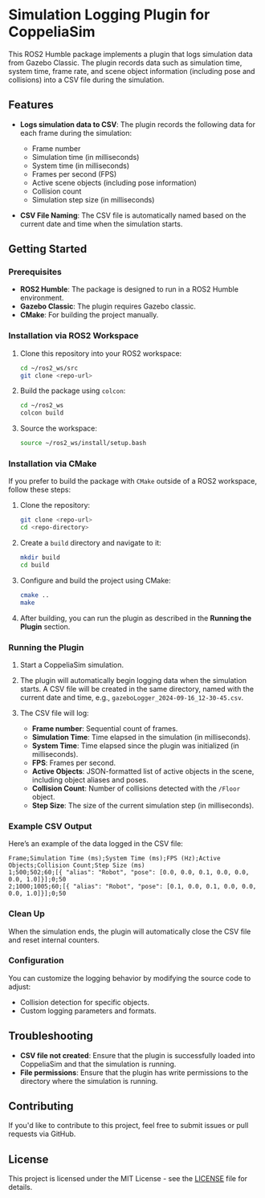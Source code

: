 # Simulation Logging Plugin for CoppeliaSim

This ROS2 Humble package implements a plugin that logs simulation data from Gazebo Classic. The plugin records data such as simulation time, system time, frame rate, and scene object information (including pose and collisions) into a CSV file during the simulation.

## Features
- **Logs simulation data to CSV**: The plugin records the following data for each frame during the simulation:
  - Frame number
  - Simulation time (in milliseconds)
  - System time (in milliseconds)
  - Frames per second (FPS)
  - Active scene objects (including pose information)
  - Collision count
  - Simulation step size (in milliseconds)

- **CSV File Naming**: The CSV file is automatically named based on the current date and time when the simulation starts.

## Getting Started

### Prerequisites
- **ROS2 Humble**: The package is designed to run in a ROS2 Humble environment.
- **Gazebo Classic**: The plugin requires Gazebo classic.
- **CMake**: For building the project manually.

### Installation via ROS2 Workspace

1. Clone this repository into your ROS2 workspace:
    ```bash
    cd ~/ros2_ws/src
    git clone <repo-url>
    ```

2. Build the package using `colcon`:
    ```bash
    cd ~/ros2_ws
    colcon build
    ```

3. Source the workspace:
    ```bash
    source ~/ros2_ws/install/setup.bash
    ```

### Installation via CMake

If you prefer to build the package with `CMake` outside of a ROS2 workspace, follow these steps:

1. Clone the repository:
    ```bash
    git clone <repo-url>
    cd <repo-directory>
    ```

2. Create a `build` directory and navigate to it:
    ```bash
    mkdir build
    cd build
    ```

3. Configure and build the project using CMake:
    ```bash
    cmake ..
    make
    ```

4. After building, you can run the plugin as described in the **Running the Plugin** section.

### Running the Plugin

1. Start a CoppeliaSim simulation.

2. The plugin will automatically begin logging data when the simulation starts. A CSV file will be created in the same directory, named with the current date and time, e.g., `gazeboLogger_2024-09-16_12-30-45.csv`.

3. The CSV file will log:
   - **Frame number**: Sequential count of frames.
   - **Simulation Time**: Time elapsed in the simulation (in milliseconds).
   - **System Time**: Time elapsed since the plugin was initialized (in milliseconds).
   - **FPS**: Frames per second.
   - **Active Objects**: JSON-formatted list of active objects in the scene, including object aliases and poses.
   - **Collision Count**: Number of collisions detected with the `/Floor` object.
   - **Step Size**: The size of the current simulation step (in milliseconds).

### Example CSV Output
Here’s an example of the data logged in the CSV file:

```
Frame;Simulation Time (ms);System Time (ms);FPS (Hz);Active Objects;Collision Count;Step Size (ms)
1;500;502;60;[{ "alias": "Robot", "pose": [0.0, 0.0, 0.1, 0.0, 0.0, 0.0, 1.0]}];0;50
2;1000;1005;60;[{ "alias": "Robot", "pose": [0.1, 0.0, 0.1, 0.0, 0.0, 0.0, 1.0]}];0;50
```

### Clean Up

When the simulation ends, the plugin will automatically close the CSV file and reset internal counters.

### Configuration

You can customize the logging behavior by modifying the source code to adjust:
- Collision detection for specific objects.
- Custom logging parameters and formats.

## Troubleshooting

- **CSV file not created**: Ensure that the plugin is successfully loaded into CoppeliaSim and that the simulation is running.
- **File permissions**: Ensure that the plugin has write permissions to the directory where the simulation is running.

## Contributing

If you'd like to contribute to this project, feel free to submit issues or pull requests via GitHub.

## License

This project is licensed under the MIT License - see the [LICENSE](LICENSE) file for details.